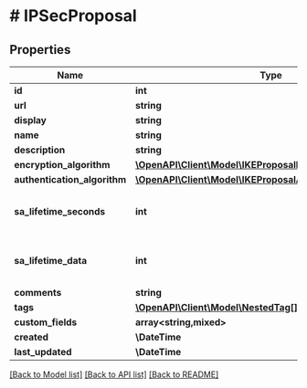 # # IPSecProposal

## Properties

Name | Type | Description | Notes
------------ | ------------- | ------------- | -------------
**id** | **int** |  | [readonly]
**url** | **string** |  | [readonly]
**display** | **string** |  | [readonly]
**name** | **string** |  |
**description** | **string** |  | [optional]
**encryption_algorithm** | [**\OpenAPI\Client\Model\IKEProposalEncryptionAlgorithm**](IKEProposalEncryptionAlgorithm.md) |  |
**authentication_algorithm** | [**\OpenAPI\Client\Model\IKEProposalAuthenticationAlgorithm**](IKEProposalAuthenticationAlgorithm.md) |  |
**sa_lifetime_seconds** | **int** | Security association lifetime (seconds) | [optional]
**sa_lifetime_data** | **int** | Security association lifetime (in kilobytes) | [optional]
**comments** | **string** |  | [optional]
**tags** | [**\OpenAPI\Client\Model\NestedTag[]**](NestedTag.md) |  | [optional]
**custom_fields** | **array<string,mixed>** |  | [optional]
**created** | **\DateTime** |  | [readonly]
**last_updated** | **\DateTime** |  | [readonly]

[[Back to Model list]](../../README.md#models) [[Back to API list]](../../README.md#endpoints) [[Back to README]](../../README.md)
